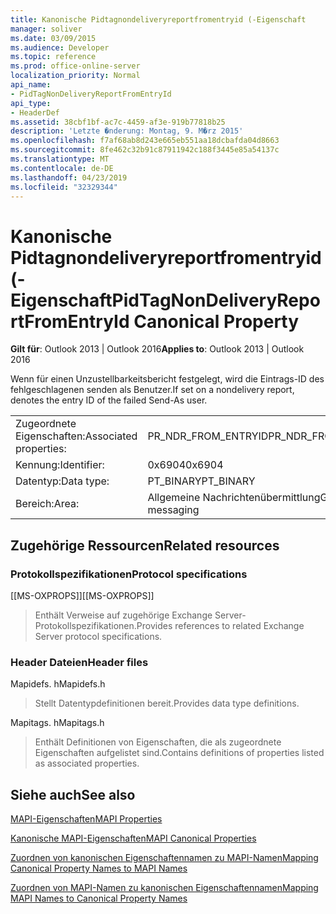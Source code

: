 ```yaml
---
title: Kanonische Pidtagnondeliveryreportfromentryid (-Eigenschaft
manager: soliver
ms.date: 03/09/2015
ms.audience: Developer
ms.topic: reference
ms.prod: office-online-server
localization_priority: Normal
api_name:
- PidTagNonDeliveryReportFromEntryId
api_type:
- HeaderDef
ms.assetid: 38cbf1bf-ac7c-4459-af3e-919b77818b25
description: 'Letzte �nderung: Montag, 9. M�rz 2015'
ms.openlocfilehash: f7af68ab8d243e665eb551aa18dcbafda04d8663
ms.sourcegitcommit: 8fe462c32b91c87911942c188f3445e85a54137c
ms.translationtype: MT
ms.contentlocale: de-DE
ms.lasthandoff: 04/23/2019
ms.locfileid: "32329344"
---
```

# <a name="pidtagnondeliveryreportfromentryid-canonical-property"></a><span data-ttu-id="1c74c-103">Kanonische Pidtagnondeliveryreportfromentryid (-Eigenschaft</span><span class="sxs-lookup"><span data-stu-id="1c74c-103">PidTagNonDeliveryReportFromEntryId Canonical Property</span></span>

  
  
<span data-ttu-id="1c74c-104">**Gilt für**: Outlook 2013 | Outlook 2016</span><span class="sxs-lookup"><span data-stu-id="1c74c-104">**Applies to**: Outlook 2013 | Outlook 2016</span></span> 
  
<span data-ttu-id="1c74c-105">Wenn für einen Unzustellbarkeitsbericht festgelegt, wird die Eintrags-ID des fehlgeschlagenen senden als Benutzer.</span><span class="sxs-lookup"><span data-stu-id="1c74c-105">If set on a nondelivery report, denotes the entry ID of the failed Send-As user.</span></span>
  
|||
|:-----|:-----|
|<span data-ttu-id="1c74c-106">Zugeordnete Eigenschaften:</span><span class="sxs-lookup"><span data-stu-id="1c74c-106">Associated properties:</span></span>  <br/> |<span data-ttu-id="1c74c-107">PR_NDR_FROM_ENTRYID</span><span class="sxs-lookup"><span data-stu-id="1c74c-107">PR_NDR_FROM_ENTRYID</span></span>  <br/> |
|<span data-ttu-id="1c74c-108">Kennung:</span><span class="sxs-lookup"><span data-stu-id="1c74c-108">Identifier:</span></span>  <br/> |<span data-ttu-id="1c74c-109">0x6904</span><span class="sxs-lookup"><span data-stu-id="1c74c-109">0x6904</span></span>  <br/> |
|<span data-ttu-id="1c74c-110">Datentyp:</span><span class="sxs-lookup"><span data-stu-id="1c74c-110">Data type:</span></span>  <br/> |<span data-ttu-id="1c74c-111">PT_BINARY</span><span class="sxs-lookup"><span data-stu-id="1c74c-111">PT_BINARY</span></span>  <br/> |
|<span data-ttu-id="1c74c-112">Bereich:</span><span class="sxs-lookup"><span data-stu-id="1c74c-112">Area:</span></span>  <br/> |<span data-ttu-id="1c74c-113">Allgemeine Nachrichtenübermittlung</span><span class="sxs-lookup"><span data-stu-id="1c74c-113">General messaging</span></span>  <br/> |
   
## <a name="related-resources"></a><span data-ttu-id="1c74c-114">Zugehörige Ressourcen</span><span class="sxs-lookup"><span data-stu-id="1c74c-114">Related resources</span></span>

### <a name="protocol-specifications"></a><span data-ttu-id="1c74c-115">Protokollspezifikationen</span><span class="sxs-lookup"><span data-stu-id="1c74c-115">Protocol specifications</span></span>

<span data-ttu-id="1c74c-116">[[MS-OXPROPS]]</span><span class="sxs-lookup"><span data-stu-id="1c74c-116">[[MS-OXPROPS]]</span></span> 
  
> <span data-ttu-id="1c74c-117">Enthält Verweise auf zugehörige Exchange Server-Protokollspezifikationen.</span><span class="sxs-lookup"><span data-stu-id="1c74c-117">Provides references to related Exchange Server protocol specifications.</span></span>
    
### <a name="header-files"></a><span data-ttu-id="1c74c-118">Header Dateien</span><span class="sxs-lookup"><span data-stu-id="1c74c-118">Header files</span></span>

<span data-ttu-id="1c74c-119">Mapidefs. h</span><span class="sxs-lookup"><span data-stu-id="1c74c-119">Mapidefs.h</span></span>
  
> <span data-ttu-id="1c74c-120">Stellt Datentypdefinitionen bereit.</span><span class="sxs-lookup"><span data-stu-id="1c74c-120">Provides data type definitions.</span></span>
    
<span data-ttu-id="1c74c-121">Mapitags. h</span><span class="sxs-lookup"><span data-stu-id="1c74c-121">Mapitags.h</span></span>
  
> <span data-ttu-id="1c74c-122">Enthält Definitionen von Eigenschaften, die als zugeordnete Eigenschaften aufgelistet sind.</span><span class="sxs-lookup"><span data-stu-id="1c74c-122">Contains definitions of properties listed as associated properties.</span></span>
    
## <a name="see-also"></a><span data-ttu-id="1c74c-123">Siehe auch</span><span class="sxs-lookup"><span data-stu-id="1c74c-123">See also</span></span>



[<span data-ttu-id="1c74c-124">MAPI-Eigenschaften</span><span class="sxs-lookup"><span data-stu-id="1c74c-124">MAPI Properties</span></span>](mapi-properties.md)
  
[<span data-ttu-id="1c74c-125">Kanonische MAPI-Eigenschaften</span><span class="sxs-lookup"><span data-stu-id="1c74c-125">MAPI Canonical Properties</span></span>](mapi-canonical-properties.md)
  
[<span data-ttu-id="1c74c-126">Zuordnen von kanonischen Eigenschaftennamen zu MAPI-Namen</span><span class="sxs-lookup"><span data-stu-id="1c74c-126">Mapping Canonical Property Names to MAPI Names</span></span>](mapping-canonical-property-names-to-mapi-names.md)
  
[<span data-ttu-id="1c74c-127">Zuordnen von MAPI-Namen zu kanonischen Eigenschaftennamen</span><span class="sxs-lookup"><span data-stu-id="1c74c-127">Mapping MAPI Names to Canonical Property Names</span></span>](mapping-mapi-names-to-canonical-property-names.md)

